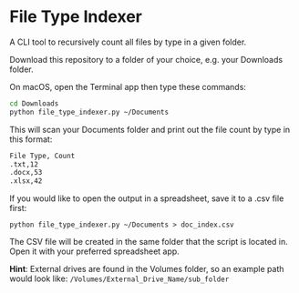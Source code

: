 # File Type Indexer
A CLI tool to recursively count all files by type in a given folder.

Download this repository to a folder of your choice, e.g. your Downloads folder.

On macOS, open the Terminal app then type these commands:

```sh
cd Downloads
python file_type_indexer.py ~/Documents
```

This will scan your Documents folder and print out the file count by type in this format:

```sh
File Type, Count
.txt,12
.docx,53
.xlsx,42
```

If you would like to open the output in a spreadsheet, save it to a .csv file first:

```
python file_type_indexer.py ~/Documents > doc_index.csv
```

The CSV file will be created in the same folder that the script is located in. Open it with your preferred spreadsheet app.

**Hint**: External drives are found in the Volumes folder, so an example path would look like: `/Volumes/External_Drive_Name/sub_folder`